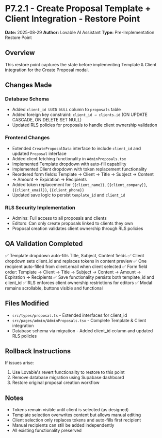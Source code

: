 # P7.2.1 - Create Proposal Template + Client Integration - Restore Point

**Date:** 2025-08-29
**Author:** Lovable AI Assistant
**Type:** Pre-Implementation Restore Point

## Overview
This restore point captures the state before implementing Template & Client integration for the Create Proposal modal.

## Changes Made
### Database Schema
- Added `client_id UUID NULL` column to `proposals` table
- Added foreign key constraint: `client_id → clients.id` (ON UPDATE CASCADE, ON DELETE SET NULL)
- Updated RLS policies for proposals to handle client ownership validation

### Frontend Changes
- Extended `CreateProposalData` interface to include `client_id` and updated `Proposal` interface
- Added client fetching functionality in `AdminProposals.tsx`
- Implemented Template dropdown with auto-fill capability
- Implemented Client dropdown with token replacement functionality
- Reordered form fields: Template → Client → Title → Subject → Content → Amount → Expiration → Recipients
- Added token replacement for `{{client_name}}`, `{{client_company}}`, `{{client_email}}`, `{{client_phone}}`
- Updated save logic to persist `template_id` and `client_id`

### RLS Security Implementation
- Admins: Full access to all proposals and clients
- Editors: Can only create proposals linked to clients they own
- Proposal creation validates client ownership through RLS policies

## QA Validation Completed
✅ Template dropdown auto-fills Title, Subject, Content fields
✅ Client dropdown sets client_id and replaces tokens in content preview
✅ One recipient auto-filled from client.email when client selected
✅ Form field order: Template → Client → Title → Subject → Content → Amount → Expiration → Recipients
✅ Save functionality persists both template_id and client_id
✅ RLS enforces client ownership restrictions for editors
✅ Modal remains scrollable, buttons visible and functional

## Files Modified
- `src/types/proposal.ts` - Extended interfaces for client_id
- `src/pages/admin/AdminProposals.tsx` - Complete Template & Client integration
- Database schema via migration - Added client_id column and updated RLS policies

## Rollback Instructions
If issues arise:
1. Use Lovable's revert functionality to restore to this point
2. Remove database migration using Supabase dashboard
3. Restore original proposal creation workflow

## Notes
- Tokens remain visible until client is selected (as designed)
- Template selection overwrites content but allows manual editing
- Client selection only replaces tokens and auto-fills first recipient
- Manual recipients can still be added independently
- All existing functionality preserved